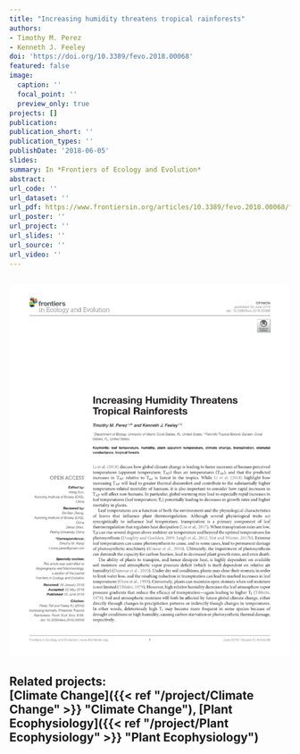 ```yaml
---
title: "Increasing humidity threatens tropical rainforests"
authors:
- Timothy M. Perez
- Kenneth J. Feeley
doi: 'https://doi.org/10.3389/fevo.2018.00068'
featured: false
image:
  caption: ''
  focal_point: ''
  preview_only: true
projects: []
publication: 
publication_short: ''
publication_types: ''
publishDate: '2018-06-05'
slides: 
summary: In *Frontiers of Ecology and Evolution*
abstract:
url_code: ''
url_dataset: ''
url_pdf: https://www.frontiersin.org/articles/10.3389/fevo.2018.00068/full#:~:text=By%20reducing%20the%20efficacy%20of,the%20thermal%20limits%20of%20photosynthesis.&text=Several%20studies%20have%20documented%20decelerating%20tree%20growth%20in%20tropical%20forests.
url_poster: ''
url_project: ''
url_slides: ''
url_source: ''
url_video: ''
---
```

![Figure 1](featured.png)
---
Related projects: <br>
[Climate Change]({{< ref "/project/Climate Change" >}} "Climate Change"),
[Plant Ecophysiology]({{< ref "/project/Plant Ecophysiology" >}} "Plant Ecophysiology")
---

